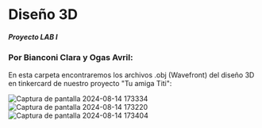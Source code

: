 # Diseño 3D
##### Proyecto LAB I 
### Por Bianconi Clara y Ogas Avril:
En esta carpeta encontraremos los archivos .obj (Wavefront) del diseño 3D en tinkercard de nuestro proyecto "Tu amiga Titi":


![Captura de pantalla 2024-08-14 173334](https://github.com/user-attachments/assets/ebec0107-a22c-4694-af7c-07dbf7240286)
![Captura de pantalla 2024-08-14 173220](https://github.com/user-attachments/assets/6279e7db-9a84-46e9-8eb1-11a038b78b6f)
![Captura de pantalla 2024-08-14 173404](https://github.com/user-attachments/assets/455efea1-833f-4dcb-8b48-b9d1d0c43ae2)

